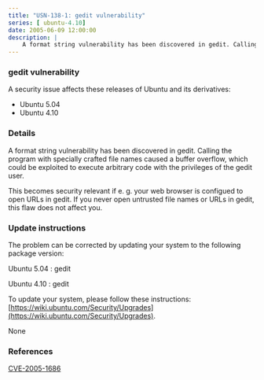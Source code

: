 ```yaml
---
title: "USN-138-1: gedit vulnerability"
series: [ ubuntu-4.10]
date: 2005-06-09 12:00:00
description: |
    A format string vulnerability has been discovered in gedit. Calling the program with specially crafted file names caused a buffer overflow, which could be exploited to execute arbitrary code with the privileges of the gedit user.
--- 
```

 
### gedit vulnerability

A security issue affects these releases of Ubuntu and its derivatives:

* Ubuntu 5.04
* Ubuntu 4.10

### Details

A format string vulnerability has been discovered in gedit. Calling the program with specially crafted file names caused a buffer overflow, which could be exploited to execute arbitrary code with the privileges of the gedit user.

This becomes security relevant if e. g. your web browser is configued to open URLs in gedit. If you never open untrusted file names or URLs in gedit, this flaw does not affect you.

### Update instructions

The problem can be corrected by updating your system to the following package version:

Ubuntu 5.04
 : gedit 

Ubuntu 4.10
 : gedit 

To update your system, please follow these instructions: [https://wiki.ubuntu.com/Security/Upgrades](https://wiki.ubuntu.com/Security/Upgrades).

None

### References

 [CVE-2005-1686](http://people.ubuntu.com/~ubuntu-security/cve/CVE-2005-1686)
 
